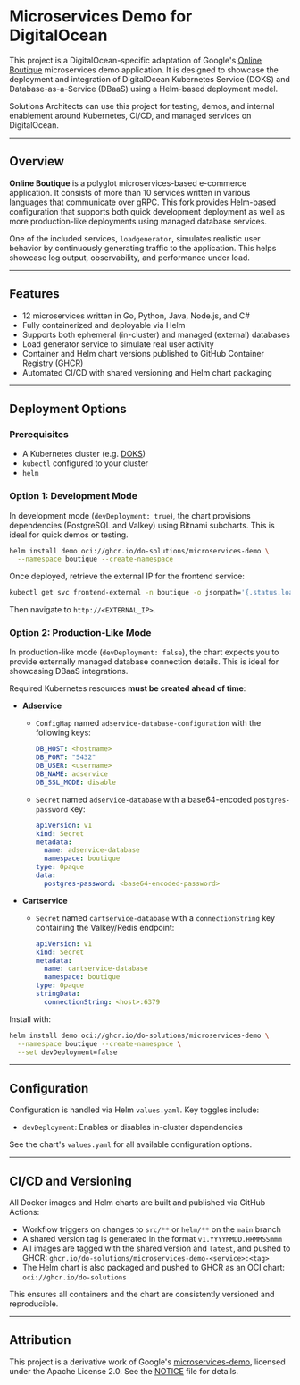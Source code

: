 # Microservices Demo for DigitalOcean

This project is a DigitalOcean-specific adaptation of Google's [Online Boutique](https://github.com/GoogleCloudPlatform/microservices-demo) microservices demo application. It is designed to showcase the deployment and integration of DigitalOcean Kubernetes Service (DOKS) and Database-as-a-Service (DBaaS) using a Helm-based deployment model.

Solutions Architects can use this project for testing, demos, and internal enablement around Kubernetes, CI/CD, and managed services on DigitalOcean.

---

## Overview

**Online Boutique** is a polyglot microservices-based e-commerce application. It consists of more than 10 services written in various languages that communicate over gRPC. This fork provides Helm-based configuration that supports both quick development deployment as well as more production-like deployments using managed database services.

One of the included services, `loadgenerator`, simulates realistic user behavior by continuously generating traffic to the application. This helps showcase log output, observability, and performance under load.

---

## Features

* 12 microservices written in Go, Python, Java, Node.js, and C#
* Fully containerized and deployable via Helm
* Supports both ephemeral (in-cluster) and managed (external) databases
* Load generator service to simulate real user activity
* Container and Helm chart versions published to GitHub Container Registry (GHCR)
* Automated CI/CD with shared versioning and Helm chart packaging

---

## Deployment Options

### Prerequisites

* A Kubernetes cluster (e.g. [DOKS](https://docs.digitalocean.com/products/kubernetes/))
* `kubectl` configured to your cluster
* `helm`

### Option 1: Development Mode

In development mode (`devDeployment: true`), the chart provisions dependencies (PostgreSQL and Valkey) using Bitnami subcharts. This is ideal for quick demos or testing.

```sh
helm install demo oci://ghcr.io/do-solutions/microservices-demo \
  --namespace boutique --create-namespace
```

Once deployed, retrieve the external IP for the frontend service:

```sh
kubectl get svc frontend-external -n boutique -o jsonpath='{.status.loadBalancer.ingress[0].ip}'
```

Then navigate to `http://<EXTERNAL_IP>`.

### Option 2: Production-Like Mode

In production-like mode (`devDeployment: false`), the chart expects you to provide externally managed database connection details. This is ideal for showcasing DBaaS integrations.

Required Kubernetes resources **must be created ahead of time**:

* **Adservice**

    * `ConfigMap` named `adservice-database-configuration` with the following keys:

      ```yaml
      DB_HOST: <hostname>
      DB_PORT: "5432"
      DB_USER: <username>
      DB_NAME: adservice
      DB_SSL_MODE: disable
      ```
    * `Secret` named `adservice-database` with a base64-encoded `postgres-password` key:

      ```yaml
      apiVersion: v1
      kind: Secret
      metadata:
        name: adservice-database
        namespace: boutique
      type: Opaque
      data:
        postgres-password: <base64-encoded-password>
      ```

* **Cartservice**

    * `Secret` named `cartservice-database` with a `connectionString` key containing the Valkey/Redis endpoint:

      ```yaml
      apiVersion: v1
      kind: Secret
      metadata:
        name: cartservice-database
        namespace: boutique
      type: Opaque
      stringData:
        connectionString: <host>:6379
      ```

Install with:

```sh
helm install demo oci://ghcr.io/do-solutions/microservices-demo \
  --namespace boutique --create-namespace \
  --set devDeployment=false
```

---

## Configuration

Configuration is handled via Helm `values.yaml`. Key toggles include:

* `devDeployment`: Enables or disables in-cluster dependencies

See the chart's `values.yaml` for all available configuration options.

---

## CI/CD and Versioning

All Docker images and Helm charts are built and published via GitHub Actions:

* Workflow triggers on changes to `src/**` or `helm/**` on the `main` branch
* A shared version tag is generated in the format `v1.YYYYMMDD.HHMMSSmmm`
* All images are tagged with the shared version and `latest`, and pushed to GHCR:
  `ghcr.io/do-solutions/microservices-demo-<service>:<tag>`
* The Helm chart is also packaged and pushed to GHCR as an OCI chart:
  `oci://ghcr.io/do-solutions`

This ensures all containers and the chart are consistently versioned and reproducible.

---

## Attribution

This project is a derivative work of Google's [microservices-demo](https://github.com/GoogleCloudPlatform/microservices-demo),  licensed under the Apache License 2.0. See the [NOTICE](./NOTICE) file for details.
